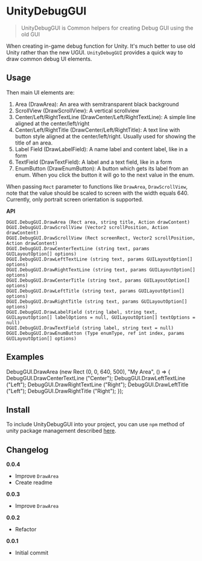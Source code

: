 # UnityDebugGUI

> UnityDebugGUI is Common helpers for creating Debug GUI using the old GUI

When creating in-game debug function for Unity. It's much better to use old Unity rather than the new UGUI. `UnityDebugGUI` provides a quick way to draw common debug UI elements.

## Usage

Then main UI elements are:

1. Area (DrawArea): An area with semitransparent black background
2. ScrollView (DrawScrollView): A vertical scrollview
3. Center/Left/RightTextLine (DrawCenter/Left/RightTextLine): A simple line aligned at the center/left/right
4. Center/Left/RightTitle (DrawCenter/Left/RightTitle): A text line with button style aligned at the center/left/right. Usually used for showing the title of an area.
5. Label Field (DrawLabelField): A name label and content label, like in a form
6. TextField (DrawTextField): A label and a text field, like in a form
7. EnumButton (DrawEnumButton): A button which gets its label from an enum. When you click the button it will go to the next value in the enum.

When passing `Rect` parameter to functions like `DrawArea`, `DrawScrollView`, note that the value should be scaled to screen with the width equals 640. Currently, only portrait screen orientation is supported.

**API**

```
DGUI.DebugGUI.DrawArea (Rect area, string title, Action drawContent)
DGUI.DebugGUI.DrawScrollView (Vector2 scrollPosition, Action drawContent)
DGUI.DebugGUI.DrawScrollView (Rect screenRect, Vector2 scrollPosition, Action drawContent)
DGUI.DebugGUI.DrawCenterTextLine (string text, params GUILayoutOption[] options)
DGUI.DebugGUI.DrawLeftTextLine (string text, params GUILayoutOption[] options)
DGUI.DebugGUI.DrawRightTextLine (string text, params GUILayoutOption[] options)
DGUI.DebugGUI.DrawCenterTitle (string text, params GUILayoutOption[] options)
DGUI.DebugGUI.DrawLeftTitle (string text, params GUILayoutOption[] options)
DGUI.DebugGUI.DrawRightTitle (string text, params GUILayoutOption[] options)
DGUI.DebugGUI.DrawLabelField (string label, string text, GUILayoutOption[] labelOptions = null, GUILayoutOption[] textOptions = null)
DGUI.DebugGUI.DrawTextField (string label, string text = null)
DGUI.DebugGUI.DrawEnumButton (Type enumType, ref int index, params GUILayoutOption[] options)
```

## Examples

DebugGUI.DrawArea (new Rect (0, 0, 640, 500), "My Area", () => {
    DebugGUI.DrawCenterTextLine ("Center");
    DebugGUI.DrawLeftTextLine ("Left");
    DebugGUI.DrawRightTextLine ("Right");
    DebugGUI.DrawLeftTitle ("Left");
    DebugGUI.DrawRightTitle ("Right");
});

## Install
To include UnityDebugGUI into your project, you can use `npm` method of unity package management described [here](https://github.com/minhhh/UBootstrap).

## Changelog

**0.0.4**

* Improve `DrawArea`
* Create readme

**0.0.3**

* Improve `DrawArea`

**0.0.2**

* Refactor

**0.0.1**

* Initial commit

<br/>

